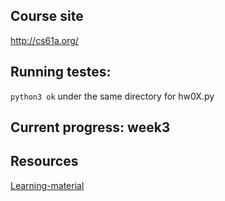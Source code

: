## Course site
http://cs61a.org/   

## Running testes:
`python3 ok` under the same directory for hw0X.py

## Current progress: week3

## Resources
[Learning-material](http://composingprograms.com/)
